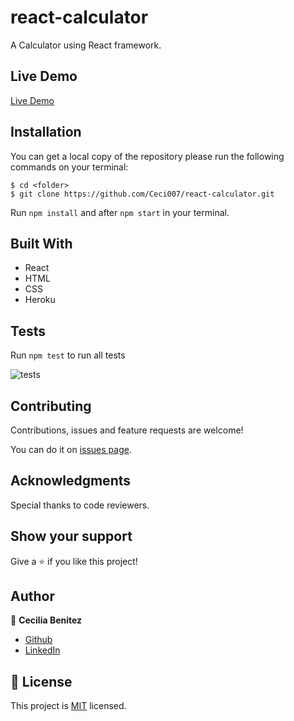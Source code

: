 # react-calculator
A Calculator using React framework.

## Live Demo

[Live Demo](heroku)

## Installation

You can get a local copy of the repository please run the following commands on your terminal:
```
$ cd <folder>
$ git clone https://github.com/Ceci007/react-calculator.git
```

Run `npm install` and after `npm start` in your terminal.

## Built With
- React
- HTML
- CSS
- Heroku

## Tests

Run `npm test` to run all tests

![tests](./tests-screenshot.png)

## Contributing

Contributions, issues and feature requests are welcome!

You can do it on [issues page](https://github.com/Ceci007/react-calculator/issues).

## Acknowledgments

Special thanks to code reviewers.

## Show your support

Give a ⭐️ if you like this project!

## Author

👤 **Cecilia Benitez**

- [Github](https://github.com/Ceci007)
- [LinkedIn](https://www.linkedin.com/in/cecilia-benítez)

## 📝 License
This project is [MIT](lic.url) licensed.